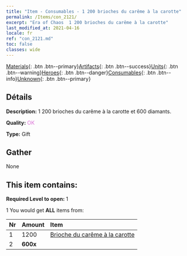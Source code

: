 ```yaml
---
title: "Item - Consumables - 1 200 brioches du carême à la carotte"
permalink: /Items/con_2121/
excerpt: "Era of Chaos  1 200 brioches du carême à la carotte"
last_modified_at: 2021-04-16
locale: fr
ref: "con_2121.md"
toc: false
classes: wide
---
```

 [Materials](/fr/Items/){: .btn .btn--primary}[Artifacts](/fr/Items/Artifacts/){: .btn .btn--success}[Units](/fr/Items/Units/){: .btn .btn--warning}[Heroes](/fr/Items/Heroes/){: .btn .btn--danger}[Consumables](/fr/Items/Consumables/){: .btn .btn--info}[Unknown](/fr/Items/Unknown/){: .btn .btn--primary}

## Détails
 **Description:** 1 200 brioches du carême à la carotte et 600 diamants.

 **Quality:** <span style="color: #DA70D6">OK</span>

 **Type:** Gift

## Gather

  None

## This item contains:

 **Required Level to open:** 1

 1 You would get **ALL** items  from:

  | Nr | Amount |     Item    |
  |:---|:-------|:------------|
  | 1 | 1200 | [Brioche du carême à la carotte](/fr/Items/con_2119/) |  | 
  | 2 |  **600x** | <i class="fas fa-gem"/> |  | 
